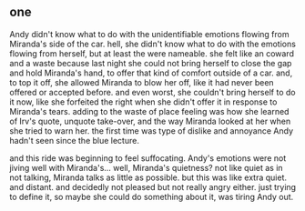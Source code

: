 ## one

Andy didn't know what to do with the unidentifiable emotions flowing from Miranda's side of the car. hell, she didn't know what to do with the emotions flowing from herself, but at least the were nameable. she felt like an coward and a waste because last night she could not bring herself to close the gap and hold Miranda's hand, to offer that kind of comfort outside of a car. and, to top it off, she allowed Miranda to blow her off, like it had never been offered or accepted before. and even worst, she couldn't bring herself to do it now, like she forfeited the right when she didn't offer it in response to Miranda's tears. adding to the waste of place feeling was how she learned of Irv's quote, unquote take-over, and the way Miranda looked at her when she tried to warn her. the first time was type of dislike and annoyance Andy hadn't seen since the blue lecture. 
    
and this ride was beginning to feel suffocating. Andy's emotions were not jiving well with Miranda's... well, Miranda's quietness? not like quiet as in not talking, Miranda talks as little as possible. but this was like extra quiet. and distant. and decidedly not pleased but not really angry either. just trying to define it, so maybe she could do something about it, was tiring Andy out.
